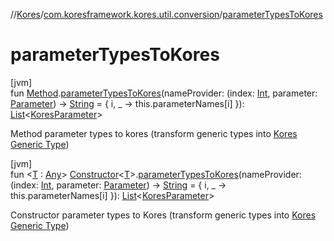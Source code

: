 //[Kores](../../index.md)/[com.koresframework.kores.util.conversion](index.md)/[parameterTypesToKores](parameter-types-to-kores.md)

# parameterTypesToKores

[jvm]\
fun [Method](https://docs.oracle.com/javase/8/docs/api/java/lang/reflect/Method.html).[parameterTypesToKores](parameter-types-to-kores.md)(nameProvider: (index: [Int](https://kotlinlang.org/api/latest/jvm/stdlib/kotlin/-int/index.html), parameter: [Parameter](https://docs.oracle.com/javase/8/docs/api/java/lang/reflect/Parameter.html)) -> [String](https://kotlinlang.org/api/latest/jvm/stdlib/kotlin/-string/index.html) = { i, _ -> this.parameterNames[i] }): [List](https://kotlinlang.org/api/latest/jvm/stdlib/kotlin.collections/-list/index.html)<[KoresParameter](../com.koresframework.kores.base/-kores-parameter/index.md)>

Method parameter types to kores (transform generic types into [Kores Generic Type](../com.koresframework.kores.type/-generic-type/index.md))

[jvm]\
fun <[T](parameter-types-to-kores.md) : [Any](https://kotlinlang.org/api/latest/jvm/stdlib/kotlin/-any/index.html)> [Constructor](https://docs.oracle.com/javase/8/docs/api/java/lang/reflect/Constructor.html)<[T](parameter-types-to-kores.md)>.[parameterTypesToKores](parameter-types-to-kores.md)(nameProvider: (index: [Int](https://kotlinlang.org/api/latest/jvm/stdlib/kotlin/-int/index.html), parameter: [Parameter](https://docs.oracle.com/javase/8/docs/api/java/lang/reflect/Parameter.html)) -> [String](https://kotlinlang.org/api/latest/jvm/stdlib/kotlin/-string/index.html) = { i, _ -> this.parameterNames[i] }): [List](https://kotlinlang.org/api/latest/jvm/stdlib/kotlin.collections/-list/index.html)<[KoresParameter](../com.koresframework.kores.base/-kores-parameter/index.md)>

Constructor parameter types to Kores (transform generic types into [Kores Generic Type](../com.koresframework.kores.type/-generic-type/index.md))
